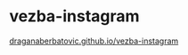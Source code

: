 # vezba-instagram
<a href="draganaberbatovic.github.io/vezba-instagram">draganaberbatovic.github.io/vezba-instagram</a>
